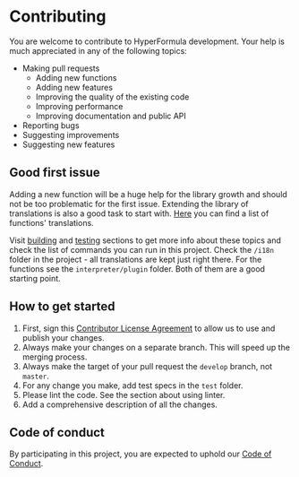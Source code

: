 # Contributing

You are welcome to contribute to HyperFormula development. Your help
is much appreciated in any of the following topics:

* Making pull requests
  * Adding new functions
  * Adding new features
  * Improving the quality of the existing code
  * Improving performance
  * Improving documentation and public API
* Reporting bugs
* Suggesting improvements
* Suggesting new features

## Good first issue

Adding a new function will be a huge help for the library growth and
should not be too problematic for the first issue. Extending the
library of translations is also a good task to start with.
[Here](https://docs.google.com/spreadsheets/d/1UUskn4ZDDjLGSpO6kg73DOvabNoeqLbkJYyVfLyYlYw)
you can find a list of functions' translations.

Visit [building](building.md) and [testing](testing.md) sections to
get more info about these topics and check the list of commands you
can run in this project. Check the `/i18n`
folder in the project - all translations are kept just right there.
For the functions see the `interpreter/plugin` folder. Both of them
are a good starting point.

## How to get started

1. First, sign this
[Contributor License Agreement](https://goo.gl/forms/yuutGuN0RjsikVpM2)
to allow us to use and publish your changes.
2. Always make your changes on a separate branch. This will speed up
the merging process.
3. Always make the target of your pull request the `develop` branch,
not `master`.
4. For any change you make, add test specs in the `test` folder.
5. Please lint the code. See the section about using linter.
6. Add a comprehensive description of all the changes.

## Code of conduct

By participating in this project, you are expected to uphold our
[Code of Conduct](code-of-conduct.md).